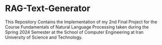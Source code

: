# RAG-Text-Generator
This Repository Contains the Implementation of my 2nd Final Project for the Course Fundamentals of Natural Language Processing taken during the Spring 2024 Semester at the School of Computer Engineering at Iran University of Science and Technology.
